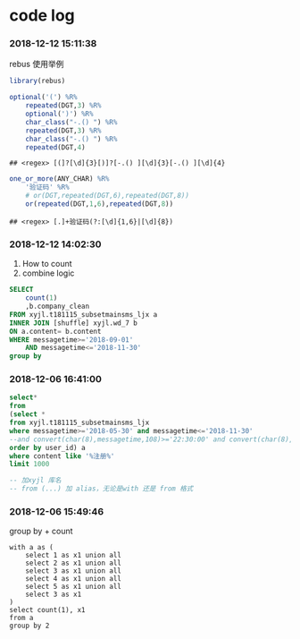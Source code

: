 code log
================

### 2018-12-12 15:11:38

rebus 使用举例

``` r
library(rebus)
```

``` r
optional('(') %R%
    repeated(DGT,3) %R%
    optional(')') %R%
    char_class("-.() ") %R%
    repeated(DGT,3) %R%
    char_class("-.() ") %R%
    repeated(DGT,4)
```

    ## <regex> [(]?[\d]{3}[)]?[-.() ][\d]{3}[-.() ][\d]{4}

``` r
one_or_more(ANY_CHAR) %R%
    '验证码' %R%
    # or(DGT,repeated(DGT,6),repeated(DGT,8))
    or(repeated(DGT,1,6),repeated(DGT,8))
```

    ## <regex> [.]+验证码(?:[\d]{1,6}|[\d]{8})

### 2018-12-12 14:02:30

1.  How to count
2.  combine logic

<!-- end list -->

``` sql
SELECT 
    count(1)
    ,b.company_clean
FROM xyjl.t181115_subsetmainsms_ljx a
INNER JOIN [shuffle] xyjl.wd_7 b
ON a.content= b.content
WHERE messagetime>='2018-09-01'
    AND messagetime<='2018-11-30'
group by
```

### 2018-12-06 16:41:00

``` sql
select*
from
(select * 
from xyjl.t181115_subsetmainsms_ljx
where messagetime>='2018-05-30' and messagetime<='2018-11-30'
--and convert(char(8),messagetime,108)>='22:30:00' and convert(char(8),messagetime,108)<='23:00:00'
order by user_id) a
where content like '%注册%'
limit 1000

-- 加xyjl 库名
-- from (...) 加 alias，无论是with 还是 from 格式
```

### 2018-12-06 15:49:46

group by + count

``` git
with a as (
    select 1 as x1 union all
    select 2 as x1 union all
    select 3 as x1 union all
    select 4 as x1 union all
    select 5 as x1 union all
    select 3 as x1
)
select count(1), x1
from a
group by 2
```
